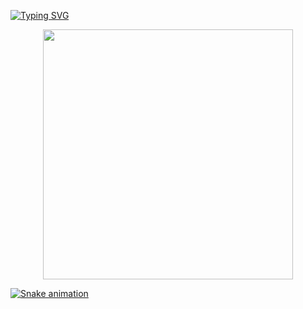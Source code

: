 [![Typing SVG](https://readme-typing-svg.demolab.com?font=Fira+Code&pause=1000&random=false&width=435&separator=%3D&lines=cout+%3C%3C+%22Hello+World%22+%3C%3C+endl;%3DSystem.out.println(%22Hello+World%22);%3Decho+%22Hello+World%22%3Dconsole.log(%22Hello+World%22))](https://git.io/typing-svg)

<div align="center">
    <a href="https://github.com/hj5230">
    <img align="center" height="400" src="https://github-readme-stats.vercel.app/api/top-langs/?username=hj5230&layout=compact&langs_count=16&theme=dracula"/>
</div>

![Snake animation](https://github.com/eagrundy/eagrundy/blob/output/github-contribution-grid-snake.svg)
